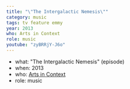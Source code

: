 ```yaml
---
title: "\"The Intergalactic Nemesis\""
category: music
tags: tv feature emmy
year: 2013
who: Arts in Context
role: music
youtube: "zyBRRjY-J6o"
---
```

* what: "The Intergalactic Nemesis" (episode)
* when: 2013
* who: [Arts in Context](http://klru.org/artsincontext/)
* role: music
